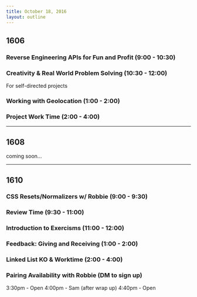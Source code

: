 ```yaml
---
title: October 18, 2016
layout: outline
---
```


## 1606

### Reverse Engineering APIs for Fun and Profit (9:00 - 10:30)

### Creativity & Real World Problem Solving (10:30 - 12:00)
For self-directed projects

### Working with Geolocation (1:00 - 2:00)

### Project Work Time (2:00 - 4:00)



***

## 1608
coming soon...

***

## 1610

### CSS Resets/Normalizers w/ Robbie (9:00 - 9:30)

### Review Time (9:30 - 11:00)

### Introduction to Exercisms (11:00 - 12:00)

### Feedback: Giving and Receiving (1:00 - 2:00)

### Linked List KO & Worktime (2:00 - 4:00)

### Pairing Availability with Robbie (DM to sign up)

3:30pm - Open
4:00pm - Sam (after wrap up)
4:40pm - Open
